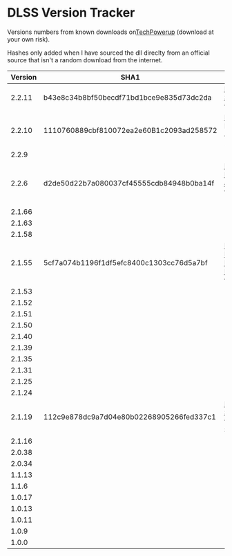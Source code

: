 # DLSS Version Tracker

Versions numbers from known downloads on[TechPowerup](https://www.techpowerup.com/download/nvidia-dlss-dll/) (download at your own risk).

Hashes only added when I have sourced the dll direclty from an official source that isn't a random download from the internet.

| Version | SHA1                                     | Source |
|---------|------------------------------------------|--------|
| 2.2.11  | b43e8c34b8bf50becdf71bd1bce9e835d73dc2da | [DLSS SDK](https://developer.nvidia.com/dlss-getting-started#sdk-version), v2.2.1 |
| 2.2.10  | 1110760889cbf810072ea2e60B1c2093ad258572 | [Rust](https://store.steampowered.com/app/252490/Rust/), Friday July 2 2021|
| 2.2.9   |                                          |        |
| 2.2.6   | d2de50d22b7a080037cf45555cdb84948b0ba14f | [LEGO Builder's Journey](https://store.steampowered.com/app/1544360/LEGO_Builders_Journey/), v2.0 (327)|
| 2.1.66  |                                          |        |
| 2.1.63  |                                          |        |
| 2.1.58  |                                          |        |
| 2.1.55  | 5cf7a074b1196f1df5efc8400c1303cc76d5a7bf | [Metro Exodus Enhanced Edition](https://store.steampowered.com/app/412020/Metro_Exodus/), v2.0.0.1 |
| 2.1.53  |                                          |        |
| 2.1.52  |                                          |        |
| 2.1.51  |                                          |        |
| 2.1.50  |                                          |        |
| 2.1.40  |                                          |        |
| 2.1.39  |                                          |        |
| 2.1.35  |                                          |        |
| 2.1.31  |                                          |        |
| 2.1.25  |                                          |        |
| 2.1.24  |                                          |        |
| 2.1.19  | 112c9e878dc9a7d04e80b02268905266fed337c1 | [Death Stranding](https://store.steampowered.com/app/1190460/DEATH_STRANDING/), v1.06, Steam |
| 2.1.16  |                                          |        |
| 2.0.38  |                                          |        |
| 2.0.34  |                                          |        |
| 1.1.13  |                                          |        |
| 1.1.6   |                                          |        |
| 1.0.17  |                                          |        |
| 1.0.13  |                                          |        |
| 1.0.11  |                                          |        |
| 1.0.9   |                                          |        |
| 1.0.0   |                                          |        |
